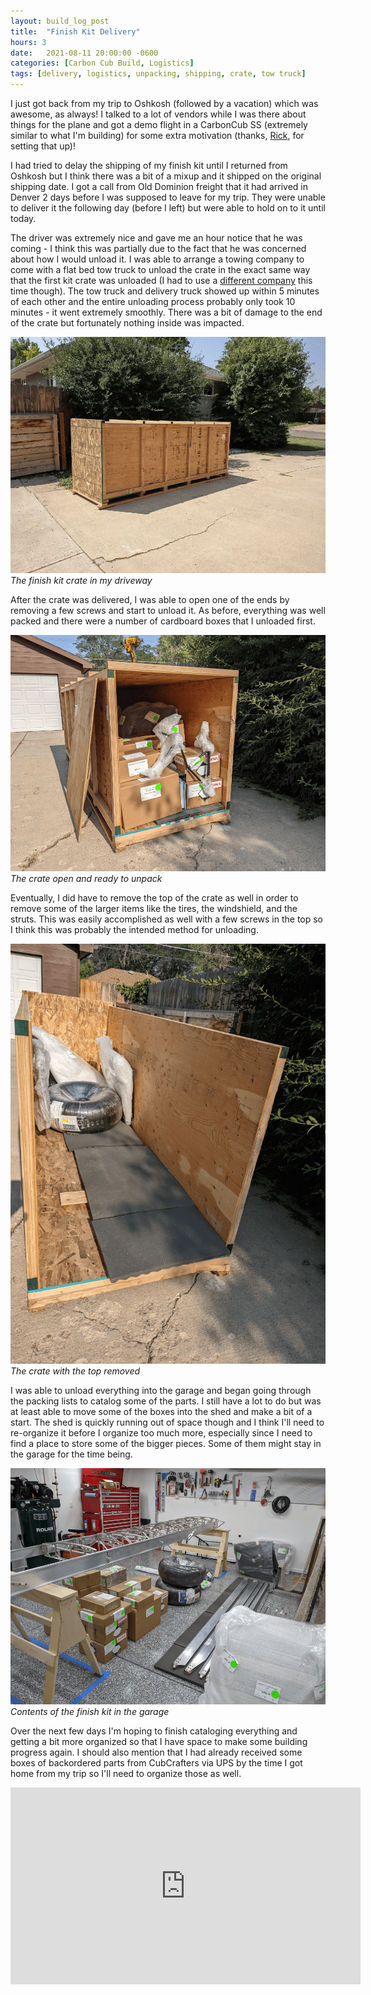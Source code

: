 ```yaml
---
layout: build_log_post
title:  "Finish Kit Delivery"
hours: 3
date:   2021-08-11 20:00:00 -0600
categories: [Carbon Cub Build, Logistics]
tags: [delivery, logistics, unpacking, shipping, crate, tow truck]
---
```


I just got back from my trip to Oshkosh (followed by a vacation) which was awesome, as always! I talked to a lot of vendors while I was there about things for the plane and got a demo flight in a CarbonCub SS (extremely similar to what I'm building) for some extra motivation (thanks, [Rick](http://www.suncountrycubs.com/), for setting that up)!

I had tried to delay the shipping of my finish kit until I returned from Oshkosh but I think there was a bit of a mixup and it shipped on the original shipping date. I got a call from Old Dominion freight that it had arrived in Denver 2 days before I was supposed to leave for my trip. They were unable to deliver it the following day (before I left) but were able to hold on to it until today.

The driver was extremely nice and gave me an hour notice that he was coming - I think this was partially due to the fact that he was concerned about how I would unload it. I was able to arrange a towing company to come with a flat bed tow truck to unload the crate in the exact same way that the first kit crate was unloaded (I had to use a [different company](http://www.westminstercotowtruck.com/) this time though). The tow truck and delivery truck showed up within 5 minutes of each other and the entire unloading process probably only took 10 minutes - it went extremely smoothly. There was a bit of damage to the end of the crate but fortunately nothing inside was impacted.

![Desktop View](/assets/img/posts/2021/2021-08-11-finish-kit-delivery/crate.png)
_The finish kit crate in my driveway_

After the crate was delivered, I was able to open one of the ends by removing a few screws and start to unload it. As before, everything was well packed and there were a number of cardboard boxes that I unloaded first.

![Desktop View](/assets/img/posts/2021/2021-08-11-finish-kit-delivery/open_crate.png)
_The crate open and ready to unpack_

Eventually, I did have to remove the top of the crate as well in order to remove some of the larger items like the tires, the windshield, and the struts. This was easily accomplished as well with a few screws in the top so I think this was probably the intended method for unloading.

![Desktop View](/assets/img/posts/2021/2021-08-11-finish-kit-delivery/top_of_crate_removed.png)
_The crate with the top removed_

I was able to unload everything into the garage and began going through the packing lists to catalog some of the parts. I still have a lot to do but was at least able to move some of the boxes into the shed and make a bit of a start. The shed is quickly running out of space though and I think I'll need to re-organize it before I organize too much more, especially since I need to find a place to store some of the bigger pieces. Some of them might stay in the garage for the time being.

![Desktop View](/assets/img/posts/2021/2021-08-11-finish-kit-delivery/contents_in_garage.png)
_Contents of the finish kit in the garage_

Over the next few days I'm hoping to finish cataloging everything and getting a bit more organized so that I have space to make some building progress again. I should also mention that I had already received some boxes of backordered parts from CubCrafters via UPS by the time I got home from my trip so I'll need to organize those as well.

<iframe width="560" height="315" src="https://www.youtube.com/embed/Q-CedB2sctc" title="YouTube video player" frameborder="0" allow="accelerometer; autoplay; clipboard-write; encrypted-media; gyroscope; picture-in-picture" allowfullscreen></iframe>